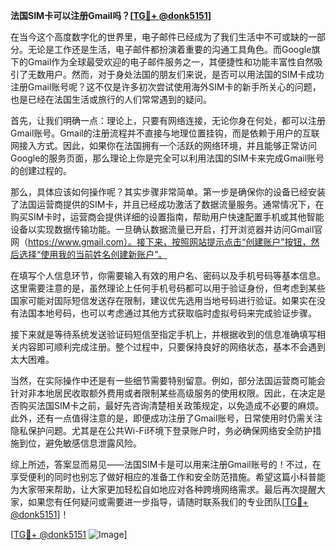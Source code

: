 **法国SIM卡可以注册Gmail吗？[[TG💪+ @donk5151](https://t.me/s/donk5151)]**

在当今这个高度数字化的世界里，电子邮件已经成为了我们生活中不可或缺的一部分。无论是工作还是生活，电子邮件都扮演着重要的沟通工具角色。而Google旗下的Gmail作为全球最受欢迎的电子邮件服务之一，其便捷性和功能丰富性自然吸引了无数用户。然而，对于身处法国的朋友们来说，是否可以用法国的SIM卡成功注册Gmail账号呢？这不仅是许多初次尝试使用海外SIM卡的新手所关心的问题，也是已经在法国生活或旅行的人们常常遇到的疑问。

首先，让我们明确一点：理论上，只要有网络连接，无论你身在何处，都可以注册Gmail账号。Gmail的注册流程并不直接与地理位置挂钩，而是依赖于用户的互联网接入方式。因此，如果你在法国拥有一个活跃的网络环境，并且能够正常访问Google的服务页面，那么理论上你是完全可以利用法国的SIM卡来完成Gmail账号的创建过程的。

那么，具体应该如何操作呢？其实步骤非常简单。第一步是确保你的设备已经安装了法国运营商提供的SIM卡，并且已经成功激活了数据流量服务。通常情况下，在购买SIM卡时，运营商会提供详细的设置指南，帮助用户快速配置手机或其他智能设备以实现数据传输功能。一旦确认数据流量已开启，打开浏览器并访问Gmail官网（https://www.gmail.com）。接下来，按照网站提示点击“创建账户”按钮，然后选择“使用我的当前姓名创建新账户”。

在填写个人信息环节，你需要输入有效的用户名、密码以及手机号码等基本信息。这里需要注意的是，虽然理论上任何手机号码都可以用于验证身份，但考虑到某些国家可能对国际短信发送存在限制，建议优先选用当地号码进行验证。如果实在没有法国本地号码，也可以考虑通过其他方式获取临时虚拟号码来完成验证步骤。

接下来就是等待系统发送验证码短信至指定手机上，并根据收到的信息准确填写相关内容即可顺利完成注册。整个过程中，只要保持良好的网络状态，基本不会遇到太大困难。

当然，在实际操作中还是有一些细节需要特别留意。例如，部分法国运营商可能会针对非本地居民收取额外费用或者限制某些高级服务的使用权限。因此，在决定是否购买法国SIM卡之前，最好先咨询清楚相关政策规定，以免造成不必要的麻烦。此外，还有一点值得注意的是，即便成功注册了Gmail账号，日常使用时仍需关注隐私保护问题。尤其是在公共Wi-Fi环境下登录账户时，务必确保网络安全防护措施到位，避免敏感信息泄露风险。

综上所述，答案显而易见——法国SIM卡是可以用来注册Gmail账号的！不过，在享受便利的同时也别忘了做好相应的准备工作和安全防范措施。希望这篇小科普能为大家带来帮助，让大家更加轻松自如地应对各种跨境网络需求。最后再次提醒大家，如果您有任何疑问或需要进一步指导，请随时联系我们的专业团队[[TG💪+ @donk5151](https://t.me/s/donk5151)]！

[[TG💪+ @donk5151](https://t.me/s/donk5151) ![Image](https://i.postimg.cc/rwNCRYN7/Snipaste-2025-04-30-17-27-05.png)]
